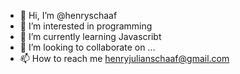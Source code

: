 - 👋 Hi, I’m @henryschaaf
- 👀 I’m interested in programming
- 🌱 I’m currently learning Javascribt
- 💞️ I’m looking to collaborate on ...
- 📫 How to reach me henryjulianschaaf@gmail.com

<!---
henryschaaf/henryschaaf is a ✨ special ✨ repository because its `README.md` (this file) appears on your GitHub profile.
You can click the Preview link to take a look at your changes.
--->
